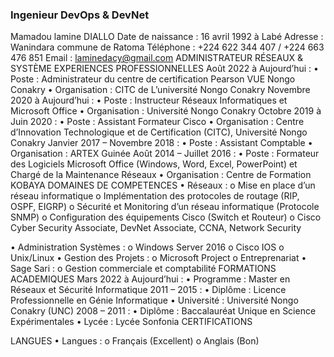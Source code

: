 ### Ingenieur DevOps & DevNet 
   Mamadou lamine DIALLO
   Date de naissance : 16 avril 1992 à Labé
   Adresse : Wanindara commune de Ratoma
   Téléphone : +224 622 344 407 / +224 663 476 851
   Email : laminedacy@gmail.com
                                         ADMINISTRATEUR RÉSEAUX & SYSTÈME
EXPERIENCES PROFESSIONNELLES
Août 2022 à Aujourd’hui :
•	Poste : Administrateur du centre de certification Pearson VUE Nongo Conakry
•	Organisation : CITC de L’université Nongo Conakry
Novembre 2020 à Aujourd’hui :
•	Poste : Instructeur Réseaux Informatiques et Microsoft Office
•	Organisation : Université Nongo Conakry
Octobre 2019 à Juin 2020 :
•	Poste : Assistant Formateur Cisco
•	Organisation : Centre d’Innovation Technologique et de Certification (CITC), Université Nongo Conakry
Janvier 2017 – Novembre 2018 :
•	Poste : Assistant Comptable
•	Organisation : ARTEX Guinée
Août 2014 – Juillet 2016 :
•	Poste : Formateur des Logiciels Microsoft Office (Windows, Word, Excel, PowerPoint) et Chargé de la Maintenance Réseaux
•	Organisation : Centre de Formation KOBAYA
DOMAINES DE COMPETENCES
•	Réseaux :
o	Mise en place d’un réseau informatique
o	Implémentation des protocoles de routage (RIP, OSPF, EIGRP)
o	Sécurité et Monitoring d’un réseau informatique (Protocole SNMP)
o	Configuration des équipements Cisco (Switch et Routeur)
o	Cisco Cyber Security Associate, DevNet Associate, CCNA, Network Security

•	Administration Systèmes :
o	Windows Server 2016
o	Cisco IOS
o	Unix/Linux
•	Gestion des Projets :
o	Microsoft Project
o	Entreprenariat
•	Sage Sari :
o	Gestion commerciale et comptabilité
FORMATIONS ACADEMIQUES
Mars 2022 à Aujourd’hui :
•	Programme : Master en Réseaux et Sécurité Informatique
2011 – 2015 :
•	Diplôme : Licence Professionnelle en Génie Informatique
•	Université : Université Nongo Conakry (UNC)
2008 – 2011 :
•	Diplôme : Baccalauréat Unique en Science Expérimentales
•	Lycée : Lycée Sonfonia
 CERTIFICATIONS





LANGUES
•	Langues :
o	Français (Excellent)
o	Anglais (Bon)
 
